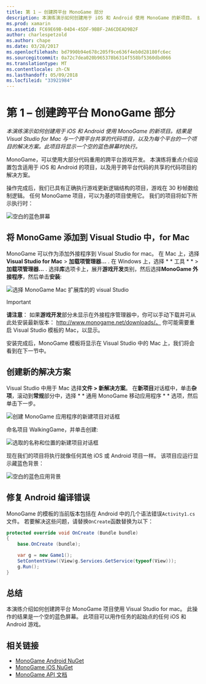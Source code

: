 ```yaml
---
title: 第 1 – 创建跨平台 MonoGame 部分
description: 本演练演示如何创建用于 iOS 和 Android 使用 MonoGame 的新项目。 结果是 Visual Studio for Mac 与一个跨平台共享的代码项目，以及为每个平台的一个项目的解决方案。 此项目将显示一个空的蓝色屏幕时执行。
ms.prod: xamarin
ms.assetid: FC69E69B-04D4-45DF-9BBF-2A6CDEAD9B2F
author: charlespetzold
ms.author: chape
ms.date: 03/28/2017
ms.openlocfilehash: bd7990b94e678c205f9ce636f4eb0d28180fc6ec
ms.sourcegitcommit: 0a72c7dea020b965378b6314f558bf5360dbd066
ms.translationtype: MT
ms.contentlocale: zh-CN
ms.lasthandoff: 05/09/2018
ms.locfileid: "33921984"
---
```

# <a name="part-1--creating-a-cross-platform-monogame"></a>第 1 – 创建跨平台 MonoGame 部分

_本演练演示如何创建用于 iOS 和 Android 使用 MonoGame 的新项目。结果是 Visual Studio for Mac 与一个跨平台共享的代码项目，以及为每个平台的一个项目的解决方案。此项目将显示一个空的蓝色屏幕时执行。_

MonoGame，可以使用大部分代码重用的跨平台游戏开发。 本演练将重点介绍设置包含适用于 iOS 和 Android 的项目，以及用于跨平台代码的共享的代码项目的解决方案。

操作完成后，我们已具有正确执行游戏更新逻辑结构的项目，游戏在 30 秒帧数绘制逻辑。 任何 MonoGame 项目，可以为基的项目使用它。 我们的项目将如下所示执行时：

![空白的蓝色屏幕](part1-images/image1.png)

## <a name="adding-monogame-to-visual-studio-for-mac"></a>将 MonoGame 添加到 Visual Studio 中，for Mac

MonoGame 可以作为添加外接程序到 Visual Studio for mac。 在 Mac 上，选择**Visual Studio for Mac** > **加载项管理器...** . 在 Windows 上，选择 * * 工具 * * >**加载项管理器...** . 选择**库**选项卡上，展开**游戏开发**类别，然后选择**MonoGame 外接程序**，然后单击**安装**:

![选择 MonoGame Mac 扩展库的的 visual Studio](part1-images/image2.png)

> [!IMPORTANT]
> **请注意**： 如果**游戏开发**部分未显示在外接程序管理器中，你可以手动下载并可从此处安装最新版本： http://www.monogame.net/downloads/。 你可能需要重启 Visual Studio 模板的 Mac，以显示。

安装完成后，MonoGame 模板将显示在 Visual Studio 中的 Mac 上，我们将会看到在下一节中。

## <a name="creating-a-new-solution"></a>创建新的解决方案

Visual Studio 中用于 Mac 选择**文件 > 新解决方案**。 在**新项目**对话框中，单击**杂项**，滚动到**常规**部分中，选择 * * 通用 MonoGame 移动应用程序 * * 选项，然后单击下一步。

![创建 MonoGame 应用程序的新建项目对话框](part1-images/image3.png)

命名项目 WalkingGame，并单击创建:

![选取的名称和位置的新建项目对话框](part1-images/image4.png)

现在我们的项目将执行就像任何其他 iOS 或 Android 项目一样。 该项目应运行显示藏蓝色背景：

![空白的蓝色应用背景](part1-images/image5.png)

## <a name="fixing-android-compile-errors"></a>修复 Android 编译错误

MonoGame 的模板的当前版本包括在 Android 中的几个语法错误`Activity1.cs`文件。 若要解决这些问题，请替换`OnCreate`函数替换为以下：

```csharp
protected override void OnCreate (Bundle bundle)
{
    base.OnCreate (bundle);

    var g = new Game1();
    SetContentView((View)g.Services.GetService(typeof(View)));
    g.Run();
}
```

## <a name="summary"></a>总结

本演练介绍如何创建跨平台 MonoGame 项目使用 Visual Studio for mac。 此操作的结果是一个空的蓝色屏幕。 此项目可以用作任务的起始点的任何 iOS 和 Android 游戏。

## <a name="related-links"></a>相关链接

- [MonoGame Android NuGet](https://www.nuget.org/packages/MonoGame.Framework.Android/)
- [MonoGame iOS NuGet](https://www.nuget.org/packages/MonoGame.Framework.iOS/)
- [MonoGame API 文档](http://www.monogame.net/documentation/?page=main)
